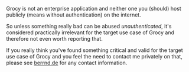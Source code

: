 Grocy is not an enterprise application and neither one you (should) host publicly (means without authentication) on the internet.

So unless something really bad can be abused _unauthenticated_, it's considered practically irrelevant for the target use case of Grocy and therefore not even worth reporting that.

If you really think you've found something critical and valid for the target use case of Grocy and you feel the need to contact me privately on that, please see [berrnd.de](https://berrnd.de) for any contact information.
